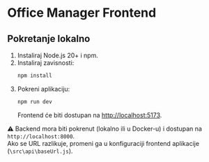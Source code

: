 # Office Manager Frontend

## Pokretanje lokalno

1. Instaliraj Node.js 20+ i npm.  
2. Instaliraj zavisnosti:
   ```bash
   npm install
   ```
3. Pokreni aplikaciju:
   ```bash
   npm run dev
   ```
   Frontend će biti dostupan na [http://localhost:5173](http://localhost:5173).

⚠️ Backend mora biti pokrenut (lokalno ili u Docker-u) i dostupan na `http://localhost:8000`.  
Ako se URL razlikuje, promeni ga u konfiguraciji frontend aplikacije (`\src\api\baseUrl.js`).
